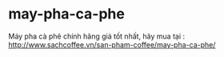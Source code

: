 may-pha-ca-phe
==============

Máy pha cà phê chính hãng giá tốt nhất, hãy mua tại : http://www.sachcoffee.vn/san-pham-coffee/may-pha-ca-phe/
